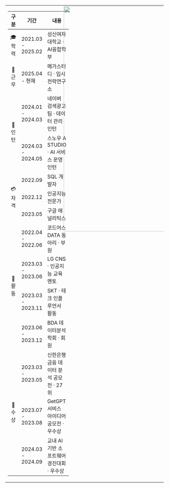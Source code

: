<table width="100%" border="0" style="border:none; border-collapse:collapse;">
  <tr>
    <!-- 왼쪽: 경력/학력 표 (폭 줄임) -->
    <td width="35%" valign="top" style="border:none;">
      <table width="100%">
        <colgroup>
          <col width="25%">
          <col width="30%"> 
          <col width="45%">
        </colgroup>
        <thead>
          <tr>
            <th align="center">구분</th>
            <th align="center">기간</th>
            <th align="center">내용</th>
          </tr>
        </thead>
        <tbody>
          <tr> 
            <td align="center">🎓 학력</td>
            <td align="left">2021.03 - 2025.02</td>
            <td align="left">성신여자대학교 · AI융합학부</td>
          </tr>
          <tr>
            <td align="center">🏢 근무</td>
            <td align="left">2025.04 - 현재</td>
            <td align="left">메가스터디 · 입시전략연구소</td>
          </tr>
          <tr>
            <td rowspan="2" align="center">👔 인턴</td>
            <td align="left">2024.01 - 2024.03</td>
            <td align="left">네이버 검색광고팀 · 데이터 관리 인턴</td>
          </tr>
          <tr>
            <td align="left">2024.03 - 2024.05</td>
            <td align="left">스노우 A STUDIO · AI 서비스 운영 인턴</td>
          </tr>
          <tr>
            <td rowspan="3" align="center">💳 자격</td>
            <td align="left">2022.09</td>
            <td align="left">SQL 개발자</td>
          </tr>
          <tr>
            <td align="left">2022.12</td>
            <td align="left">인공지능전문가</td>
          </tr>
          <tr>
            <td align="left">2023.05</td>
            <td align="left">구글 애널리틱스</td>
          </tr>
          <tr>
            <td rowspan="4" align="center">🎯 활동</td>
            <td align="left">2022.04 - 2022.06</td>
            <td align="left">코드어스 DATA 동아리 · 부원</td>
          </tr>
          <tr>
            <td align="left">2023.03 - 2023.06</td>
            <td align="left">LG CNS · 인공지능 교육 멘토</td>
          </tr>
          <tr>
            <td align="left">2023.03 - 2023.11</td>
            <td align="left">SKT · 테크 인플루언서 활동</td>
          </tr>
          <tr>
            <td align="left">2023.06 - 2023.12</td>
            <td align="left">BDA 데이터분석 학회 · 회원</td>
          </tr>
          <tr>
            <td rowspan="3" align="center">🥇 수상</td>
            <td align="left">2023.03 - 2023.05</td>
            <td align="left">신한은행 금융 데이터 분석 공모전 · 27위</td>
          </tr>
          <tr>
            <td align="left">2023.07 - 2023.08</td>
            <td align="left">GetGPT 서비스 아이디어 공모전 · 우수상</td>
          </tr>
          <tr>
            <td align="left">2024.03 - 2024.09</td>
            <td align="left">교내 AI 기반 소프트웨어 경진대회 · 우수상</td>
          </tr>
        </tbody>
      </table>
    </td>
    <!-- 오른쪽: GitHub Stats + Trophy + Chart -->
    <td width="65%" valign="top" align="center" style="border:none;">
      <div style="transform: scale(1.1); transform-origin: top center; margin-bottom:20px;">
        <img src="https://github-readme-stats.vercel.app/api?username=Rkdekdls&show_icons=true" width="650" />
      </div>
      <div>
<img src="https://quickchart.io/chart?width=650&height=830&c=%7B%22type%22%3A%22bar%22%2C%22data%22%3A%7B%22labels%22%3A%5B%22Python%22%2C%22JavaScript%22%2C%22HTML%22%2C%22CSS%22%2C%22TypeScript%22%2C%22SQLite%22%2C%22React%22%2C%22Vite%22%5D%2C%22datasets%22%3A%5B%7B%22data%22%3A%5B31.9%2C29.2%2C26.5%2C12.4%2C42.6%2C6.1%2C2.0%2C1.8%5D%2C%22backgroundColor%22%3A%5B%22%2399CCFF%22%2C%22%23FFE066%22%2C%22%23FF9999%22%2C%22%23CC99FF%22%2C%22%2380C7FF%22%2C%22%2399E6B3%22%2C%22%23A3F0FF%22%2C%22%23FFD480%22%5D%7D%5D%7D%2C%22options%22%3A%7B%22indexAxis%22%3A%22y%22%2C%22plugins%22%3A%7B%22legend%22%3A%7B%22display%22%3Afalse%7D%2C%22title%22%3A%7B%22display%22%3Atrue%2C%22text%22%3A%22%F0%9F%9A%80%20Tech%20Stack%20Usage%20(%25)%22%7D%7D%2C%22scales%22%3A%7B%22x%22%3A%7B%22display%22%3Atrue%7D%2C%22y%22%3A%7B%22ticks%22%3A%7B%22display%22%3Atrue%7D%2C%22grid%22%3A%7B%22display%22%3Afalse%7D%7D%7D%7D%7D" />
      </div>
    </td>
  </tr>
</table>
